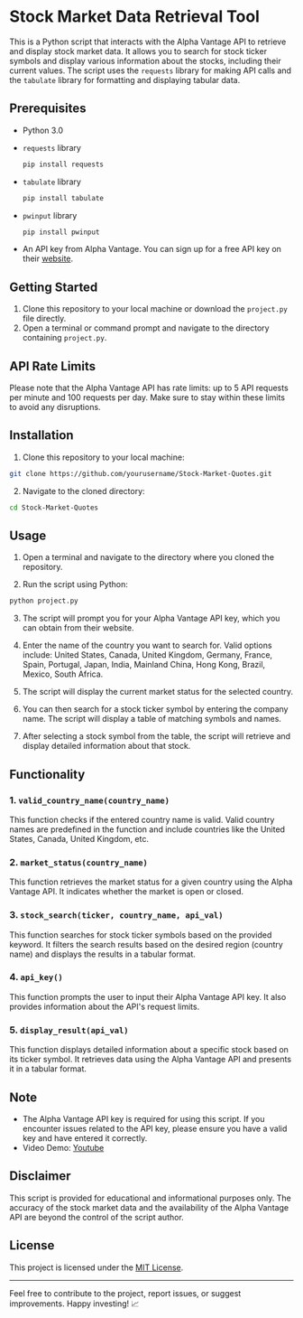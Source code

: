 # Stock Market Data Retrieval Tool

This is a Python script that interacts with the Alpha Vantage API to retrieve and display stock market data. It allows you to search for stock ticker symbols and display various information about the stocks, including their current values. The script uses the `requests` library for making API calls and the `tabulate` library for formatting and displaying tabular data.

## Prerequisites

- Python 3.0
- `requests` library
  ```bash
  pip install requests
  ```
  
- `tabulate` library
  ```bash
  pip install tabulate
  ```
  
- `pwinput` library
  ```bash
  pip install pwinput
  ```
  
- An API key from Alpha Vantage. You can sign up for a free API key on their [website](https://www.alphavantage.co/support/#api-key).

## Getting Started

1. Clone this repository to your local machine or download the `project.py` file directly.
2. Open a terminal or command prompt and navigate to the directory containing `project.py`.

## API Rate Limits

Please note that the Alpha Vantage API has rate limits: up to 5 API requests per minute and 100 requests per day. Make sure to stay within these limits to avoid any disruptions.

## Installation

1. Clone this repository to your local machine:

```bash
git clone https://github.com/yourusername/Stock-Market-Quotes.git
```

2. Navigate to the cloned directory:

```bash
cd Stock-Market-Quotes
```

## Usage

1. Open a terminal and navigate to the directory where you cloned the repository.

2. Run the script using Python:

```bash
python project.py
```

3. The script will prompt you for your Alpha Vantage API key, which you can obtain from their website.

4. Enter the name of the country you want to search for. Valid options include: United States, Canada, United Kingdom, Germany, France, Spain, Portugal, Japan, India, Mainland China, Hong Kong, Brazil, Mexico, South Africa.

5. The script will display the current market status for the selected country.

6. You can then search for a stock ticker symbol by entering the company name. The script will display a table of matching symbols and names.

7. After selecting a stock symbol from the table, the script will retrieve and display detailed information about that stock.

## Functionality

### 1. `valid_country_name(country_name)`

This function checks if the entered country name is valid. Valid country names are predefined in the function and include countries like the United States, Canada, United Kingdom, etc.

### 2. `market_status(country_name)`

This function retrieves the market status for a given country using the Alpha Vantage API. It indicates whether the market is open or closed.

### 3. `stock_search(ticker, country_name, api_val)`

This function searches for stock ticker symbols based on the provided keyword. It filters the search results based on the desired region (country name) and displays the results in a tabular format.

### 4. `api_key()`

This function prompts the user to input their Alpha Vantage API key. It also provides information about the API's request limits.

### 5. `display_result(api_val)`

This function displays detailed information about a specific stock based on its ticker symbol. It retrieves data using the Alpha Vantage API and presents it in a tabular format.

## Note

- The Alpha Vantage API key is required for using this script. If you encounter issues related to the API key, please ensure you have a valid key and have entered it correctly.
- Video Demo: [Youtube](https://youtu.be/RXoP7_aIkpY)

## Disclaimer

This script is provided for educational and informational purposes only. The accuracy of the stock market data and the availability of the Alpha Vantage API are beyond the control of the script author.

## License

This project is licensed under the [MIT License](LICENSE).

---

Feel free to contribute to the project, report issues, or suggest improvements. Happy investing! 📈
